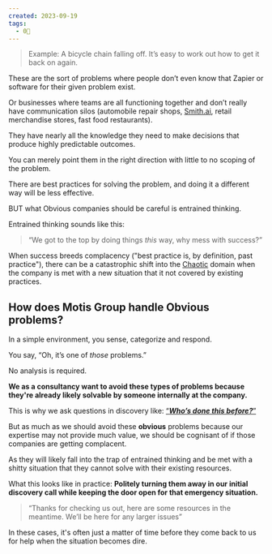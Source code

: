 ```yaml
---
created: 2023-09-19
tags:
  - 0🌲
---
```

> Example: A bicycle chain falling off. It’s easy to work out how to get it back on again.

These are the sort of problems where people don’t even know that Zapier or software for their given problem exist.

Or businesses where teams are all functioning together and don’t really have communication silos (automobile repair shops, [Smith.ai](http://Smith.ai), retail merchandise stores, fast food restaurants).

They have nearly all the knowledge they need to make decisions that produce highly predictable outcomes.

You can merely point them in the right direction with little to no scoping of the problem.

There are best practices for solving the problem, and doing it a different way will be less effective.

BUT what Obvious companies should be careful is entrained thinking.

Entrained thinking sounds like this:

> “We got to the top by doing things _this_ way, why mess with success?”

When success breeds complacency ("best practice is, by definition, past practice"), there can be a catastrophic shift into the [Chaotic](https://www.notion.so/Chaotic-b619581fa760470aa639f706923fd17c?pvs=21) domain when the company is met with a new situation that it not covered by existing practices.

## How does Motis Group handle Obvious problems?

In a simple environment, you sense, categorize and respond.

You say, “Oh, it’s one of _those_ problems.”

No analysis is required.

**We as a consultancy want to avoid these types of problems because they're already likely solvable by someone internally at the company.**

This is why we ask questions in discovery like: [“_**Who’s done this before?**_”](https://www.notion.so/Who-s-done-this-before-f8a46fc65ae743f9b3f298c263b801b5?pvs=21)

But as much as we should avoid these **obvious** problems because our expertise may not provide much value, we should be cognisant of if those companies are getting complacent.

As they will likely fall into the trap of entrained thinking and be met with a shitty situation that they cannot solve with their existing resources.

What this looks like in practice: **Politely turning them away in our initial discovery call while keeping the door open for that emergency situation.**

> “Thanks for checking us out, here are some resources in the meantime. We’ll be here for any larger issues”

In these cases, it's often just a matter of time before they come back to us for help when the situation becomes dire.
